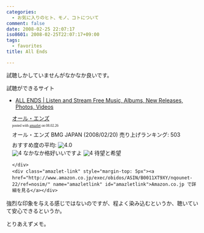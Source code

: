 ```yaml
---
categories:
  - お気に入りのヒト、モノ、コトについて
comment: false
date: 2008-02-25 22:07:17
iso8601: 2008-02-25T22:07:17+09:00
tags:
  - favorites
title: All Ends

---
```


試聴しかしていませんがなかなか良いです。


試聴ができるサイト

- [ALL ENDS | Listen and Stream Free Music, Albums, New Releases, Photos, Videos](https://myspace.com/allends)

<div class="amazlet-box" style="margin-bottom:0px;">
  <div class="amazlet-image" style="float:left;"><a href="http://www.amazon.co.jp/exec/obidos/ASIN/B0011XT9XY/nqounet-22/ref=nosim/" name="amazletlink" id="amazletlink"></a></div>
  <div class="amazlet-info" style="float:left;margin-left:15px;line-height:120%">
    <div class="amazlet-name" style="margin-bottom:10px;line-height:120%"><a href="http://www.amazon.co.jp/exec/obidos/ASIN/B0011XT9XY/nqounet-22/ref=nosim/" name="amazletlink" id="amazletlink">オール・エンズ</a>
      <div class="amazlet-powered-date" style="font-size:7pt;margin-top:5px;font-family:verdana;line-height:120%">posted with <a href="http://app.amazlet.com/amazlet/" title="オール・エンズ">amazlet</a> on 08.02.26</div>
    </div>
    <div class="amazlet-detail">オール・エンズ
      BMG JAPAN (2008/02/20)
      売り上げランキング: 503
    </div>
    <div class="amazlet-review" style="margin-top:10px; margin-bottom:10px">
      <div class="amazlet-review-average" style="margin-bottom:5px">おすすめ度の平均: <img src="http://images-jp.amazon.com/images/G/09/x-locale/common/customer-reviews/stars-4-0.gif" alt="4.0" /></div><img src="http://images-jp.amazon.com/images/G/09/x-locale/common/customer-reviews/stars-4-0.gif" alt="4" /> なかなか格好いいですよ
      <img src="http://images-jp.amazon.com/images/G/09/x-locale/common/customer-reviews/stars-4-0.gif" alt="4" /> 待望と希望

    </div>
    <div class="amazlet-link" style="margin-top: 5px"><a href="http://www.amazon.co.jp/exec/obidos/ASIN/B0011XT9XY/nqounet-22/ref=nosim/" name="amazletlink" id="amazletlink">Amazon.co.jp で詳細を見る</a></div>
  </div>
  <div class="amazlet-footer" style="clear: left"></div>
</div>

強烈な印象を与える感じではないのですが、程よく染み込むというか、聴いていて安心できるというか。

とりあえずメモ。
